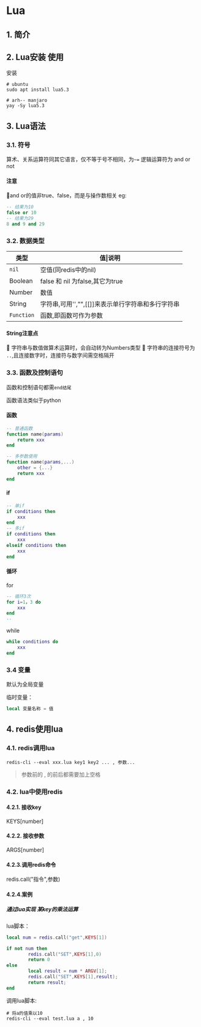 # Lua

## 1. 简介

## 2. Lua安装 使用

安装

```shell
# ubuntu
sudo apt install lua5.3

# arh-- manjaro
yay -Sy lua5.3

```

## 3. Lua语法

### 3.1. 符号

算术、关系运算符同其它语言，仅不等于号不相同，为`~=`
逻辑运算符为 and or not

#### 注意

🔹and or的值非true、false，而是与操作数相关
eg:

```lua
-- 结果为10
false or 10
-- 结果为29
8 and 9 and 29
```

### 3.2. 数据类型

|类型|值\|说明|
|-|-|
|`nil`|空值(同redis中的nil)|
|Boolean|false 和 nil 为false,其它为true|
|Number|数值|
|String|字符串,可用'',"",[[]]来表示单行字符串和多行字符串|
|`Function`|函数,即函数可作为参数|

#### String注意点

🔹 字符串与数值做算术运算时，会自动转为Numbers类型
🔹 字符串的连接符号为 `..`,且连接数字时，连接符与数字间需空格隔开

### 3.3. 函数及控制语句

函数和控制语句都需`end结尾`

函数语法类似于python

#### 函数

```lua
-- 普通函数
function name(params)
    return xxx
end

-- 多参数使用
function name(params,...)
    other = {...}
    return xxx
end
```

#### if

```lua
-- 单if
if conditions then
    xxx
end
-- 多if
if conditions then
    xxx
elseif conditions then
    xxx
end
```

#### 循环

for

```lua
-- 循环3次
for i=1，3 do
    xxx
end
-- 
```

while

```lua
while conditions do
    xxx
end
```

### 3.4 变量

默认为全局变量

临时变量：

```lua
local 变量名称 = 值
```

## 4. redis使用lua

### 4.1. redis调用lua

```shell
redis-cli --eval xxx.lua key1 key2 ... , 参数...
```

> 参数前的 , 的前后都需要加上空格

### 4.2. lua中使用redis

#### 4.2.1. 接收key

KEYS[number]

#### 4.2.2. 接收参数

ARGS[number]

#### 4.2.3.调用redis命令

redis.call("指令",参数)

#### 4.2.4.案例

##### 通过lua实现 某key的乘法运算

lua脚本：

```lua
local num = redis.call("get",KEYS[1])

if not num then
        redis.call("SET",KEYS[1],0)
        return 0
else
        local result = num * ARGV[1];
        redis.call("SET",KEYS[1],result);
        return result;
end
```

调用lua脚本:

```shell
# 将a的值乘以10
redis-cli --eval test.lua a , 10
```

#####  